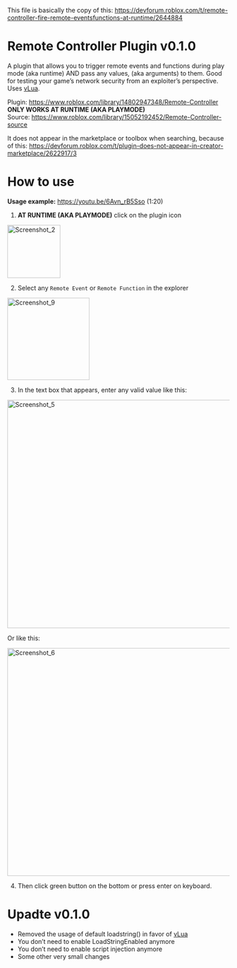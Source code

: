 This file is basically the copy of this: https://devforum.roblox.com/t/remote-controller-fire-remote-eventsfunctions-at-runtime/2644884

# Remote Controller Plugin v0.1.0
A plugin that allows you to trigger remote events and functions during play mode (aka runtime) AND pass any values, (aka arguments) to them. Good for testing your game’s network security from an exploiter’s perspective. Uses [vLua](https://devforum.roblox.com/t/vlua-loadstring-reimplemented-in-lua/2495756).

Plugin: https://www.roblox.com/library/14802947348/Remote-Controller \
**ONLY WORKS AT RUNTIME (AKA PLAYMODE)** \
Source: https://www.roblox.com/library/15052192452/Remote-Controller-source

It does not appear in the marketplace or toolbox when searching, because of this: 
https://devforum.roblox.com/t/plugin-does-not-appear-in-creator-marketplace/2622917/3

# How to use
**Usage example:** https://youtu.be/6Avn_rB5Sso (1:20)

1. **AT RUNTIME (AKA PLAYMODE)** click on the plugin icon

<img width="120" alt="Screenshot_2" src="https://github.com/martytyty2098/Remote-Controller-Plugin/assets/108870368/54023876-47e3-41b1-b33d-787781812ce4">

2. Select any `Remote Event` or `Remote Function` in the explorer

<img width="186" alt="Screenshot_9" src="https://github.com/martytyty2098/Remote-Controller-Plugin/assets/108870368/e3a6effe-7c38-48c5-9411-cec205f89a53">

3. In the text box that appears, enter any valid value like this:

<img width="517" alt="Screenshot_5" src="https://github.com/martytyty2098/Remote-Controller-Plugin/assets/108870368/a652f91e-c8c2-4782-86a0-c4e3f2381340">

Or like this:

<img width="516" alt="Screenshot_6" src="https://github.com/martytyty2098/Remote-Controller-Plugin/assets/108870368/ebe51014-6df1-44bd-8c30-410de5c559ba">

4. Then click green button on the bottom or press enter on keyboard.

# Upadte v0.1.0
* Removed the usage of default loadstring() in favor of [vLua](https://devforum.roblox.com/t/vlua-loadstring-reimplemented-in-lua/2495756)
* You don’t need to enable LoadStringEnabled anymore
* You don’t need to enable script injection anymore
* Some other very small changes
